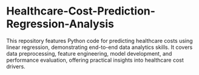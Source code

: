 # Healthcare-Cost-Prediction-Regression-Analysis
This repository features Python code for predicting healthcare costs using linear regression, demonstrating end-to-end data analytics skills. It covers data preprocessing, feature engineering, model development, and performance evaluation, offering practical insights into healthcare cost drivers.

